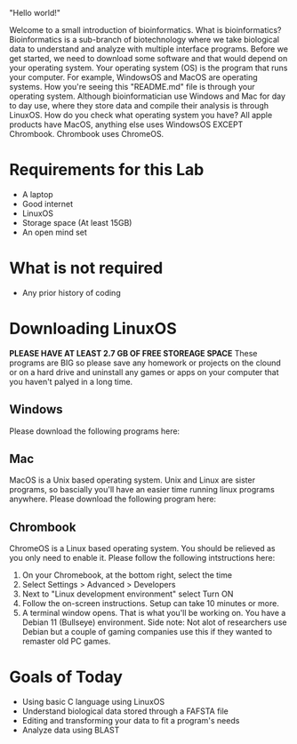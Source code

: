 "Hello world!"

Welcome to a small introduction of bioinformatics. What is bioinformatics? Bioinformatics is a sub-branch of biotechnology where we take biological data to understand and analyze with multiple interface programs. Before we get started, we need to download some software and that would depend on your operating system. Your operating system (OS) is the program that runs your computer. For example, WindowsOS and MacOS are operating systems. How you're seeing this "README.md" file is through your operating system. Although bioinformatician use Windows and Mac for day to day use, where they store data and compile their analysis is through LinuxOS. How do you check what operating system you have? All apple products have MacOS, anything else uses WindowsOS EXCEPT Chrombook. Chrombook uses ChromeOS. 

# Requirements for this Lab
* A laptop
* Good internet
* LinuxOS
* Storage space (At least 15GB)
* An open mind set

# What is not required 
* Any prior history of coding


# Downloading LinuxOS

**PLEASE HAVE AT LEAST 2.7 GB OF FREE STOREAGE SPACE**
These programs are BIG so please save any homework or projects on the clound or on a hard drive and uninstall any games or apps on your computer that you haven't palyed in a long time. 

## Windows
Please download the following programs here:


## Mac
MacOS is a Unix based operating system. Unix and Linux are sister programs, so bascially you'll have an easier time running linux programs anywhere. Please download the following program here:

## Chrombook
ChromeOS is a Linux based operating system. You should be relieved as you only need to enable it. Please follow the following intstructions here: 

1. On your Chromebook, at the bottom right, select the time
2. Select Settings > Advanced > Developers 
3. Next to "Linux development environment" select Turn ON
4. Follow the on-screen instructions. Setup can take 10 minutes or more. 
5. A terminal window opens. That is what you'll be working on. You have a Debian 11 (Bullseye) environment. Side note: Not alot of researchers use Debian but a couple of gaming companies use this if they wanted to remaster old PC games. 

# Goals of Today
* Using basic C language using LinuxOS 
* Understand biological data stored through a FAFSTA file
* Editing and transforming your data to fit a program's needs
* Analyze data using BLAST



